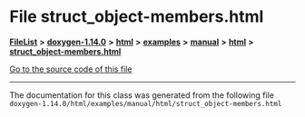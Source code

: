 

# File struct\_object-members.html



[**FileList**](files.md) **>** [**doxygen-1.14.0**](dir_9d5bad020669189c90cda983471be5d0.md) **>** [**html**](dir_05d1fd8a7cdd04f638f8b23196de02e2.md) **>** [**examples**](dir_aa52e73a32d193037813a53dcfe817b6.md) **>** [**manual**](dir_cffcf8ecdc9e4351f3d375d77f7d7b79.md) **>** [**html**](dir_c841af69762a58cc9952eb769df9ebbd.md) **>** [**struct\_object-members.html**](struct__object-members_8html.md)

[Go to the source code of this file](struct__object-members_8html_source.md)





































































------------------------------
The documentation for this class was generated from the following file `doxygen-1.14.0/html/examples/manual/html/struct_object-members.html`

